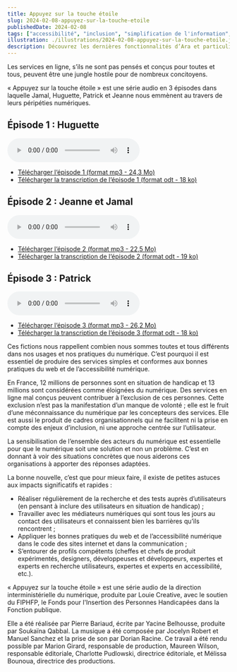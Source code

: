 ```yaml
---
title: Appuyez sur la touche étoile
slug: 2024-02-08-appuyez-sur-la-touche-etoile
publishedDate: 2024-02-08
tags: ["accessibilité", "inclusion", "simplification de l'information", "design"]
illustration: ./illustrations/2024-02-08-appuyez-sur-la-touche-etoile.jpeg
description: Découvrez les dernières fonctionnalités d’Ara et particulièrement la création de compte auditeur et auditrice.
---
```


<p class="fr-text--lead">Les services en ligne, s’ils ne sont pas pensés et conçus pour toutes et tous, peuvent être une jungle hostile pour de nombreux concitoyens.</p>

« Appuyez sur la touche étoile » est une série audio en 3 épisodes dans laquelle Jamal, Huguette, Patrick et Jeanne nous emmènent au travers de leurs péripéties numériques.


<div class="fr-callout">
  <h2 class="fr-callout__title">Épisode 1 : Huguette</h2>
  <audio controls >
    <source src="/assets/podcast/aslte01.mp3" type="audio/mp3" />
  </audio>
  <ul class="fr-callout__text">
    <li><a href="/assets/podcast/aslte01.mp3" class="fr-link  fr-text--xs" download="appuyez-sur-la-touche-etoile-Episode1.mp3">Télécharger l‘épisode 1 (format mp3 - 24,3 Mo)</a></li>
    <li><a href="/assets/podcast/aslte01.odt" class="fr-link  fr-text--xs" download="transcription-Appuyez-sur-la-touche-etoile-Episode1.mp3">Télécharger la transcription de l‘épisode 1 (format odt - 18 ko)</a></li>
  </ul>
</div>

<div class="fr-callout">
  <h2 class="fr-callout__title">Épisode 2 : Jeanne et Jamal</h2>
  <audio controls >
    <source src="/assets/podcast/aslte02.mp3" type="audio/mp3" />
  </audio>
  <ul class="fr-callout__text">
    <li><a href="/assets/podcast/aslte02.mp3" class="fr-link  fr-text--xs" download="appuyez-sur-la-touche-etoile-Episode2.mp3">Télécharger l‘épisode 2 (format mp3 - 22,5 Mo)</a></li>
    <li><a href="/assets/podcast/aslte02.odt" class="fr-link  fr-text--xs" download="transcription-Appuyez-sur-la-touche-etoile-Episode2.mp3">Télécharger la transcription de l‘épisode 2 (format odt - 19 ko)</a></li>
  </ul>
</div>

<div class="fr-callout">
  <h2 class="fr-callout__title">Épisode 3 : Patrick</h2>
  <audio controls >
    <source src="/assets/podcast/aslte03.mp3" type="audio/mp3" />
  </audio>
  <ul class="fr-callout__text">
    <li><a href="/assets/podcast/aslte03.mp3" class="fr-link  fr-text--xs" download="appuyez-sur-la-touche-etoile-Episode3.mp3">Télécharger l‘épisode 3 (format mp3 - 26,2 Mo)</a></li>
    <li><a href="/assets/podcast/aslte03.odt" class="fr-link  fr-text--xs" download="transcription-Appuyez-sur-la-touche-etoile-Episode3.mp3">Télécharger la transcription de l‘épisode 3 (format odt - 18 ko)</a></li>
  </ul>
</div>

Ces fictions nous rappellent combien nous sommes toutes et tous différents dans nos usages et nos pratiques du numérique. C’est pourquoi il est essentiel de produire des services simples et conformes aux bonnes pratiques du web et de l’accessibilité numérique.

En France, 12 millions de personnes sont en situation de handicap et 13 millions sont considérées comme éloignées du numérique. Des services en ligne mal conçus peuvent contribuer à l’exclusion de ces personnes. Cette exclusion n’est pas la manifestation d’un manque de volonté ; elle est le fruit d’une méconnaissance du numérique par les concepteurs des services. Elle est aussi le produit de cadres organisationnels qui ne facilitent ni la prise en compte des enjeux d’inclusion, ni une approche centrée sur l’utilisateur.

La sensibilisation de l’ensemble des acteurs du numérique est essentielle pour que le numérique soit une solution et non un problème. C’est en donnant à voir des situations concrètes que nous aiderons ces organisations à apporter des réponses adaptées.

La bonne nouvelle, c’est que pour mieux faire, il existe de petites astuces aux impacts significatifs et rapides :
* Réaliser régulièrement de la recherche et des tests auprès d’utilisateurs (en pensant à inclure des utilisateurs en situation de handicap) ;
* Travailler avec les médiateurs numériques qui sont tous les jours au contact des utilisateurs et connaissent bien les barrières qu’ils rencontrent ;
* Appliquer les bonnes pratiques du web et de l’accessibilité numérique dans le code des sites internet et dans la communication ;
* S’entourer de profils compétents (cheffes et chefs de produit expérimentés, designers, développeuses et développeurs, expertes et experts en recherche utilisateurs, expertes et experts en accessibilité, etc.).

« Appuyez sur la touche étoile » est une série audio de la direction interministérielle du numérique, produite par Louie Creative, avec le soutien du FIPHFP, le Fonds pour l'Insertion des Personnes Handicapées dans la Fonction publique.

Elle a été réalisée par Pierre Bariaud, écrite par Yacine Belhousse, produite par Soukaïna Qabbal. La musique a été composée par Jocelyn Robert et Manuel Sanchez et la prise de son par Dorian Racine.
Ce travail a été rendu possible par Marion Girard, responsable de production, Maureen Wilson, responsable éditoriale, Charlotte Pudlowski, directrice éditoriale, et Mélissa Bounoua, directrice des productions.